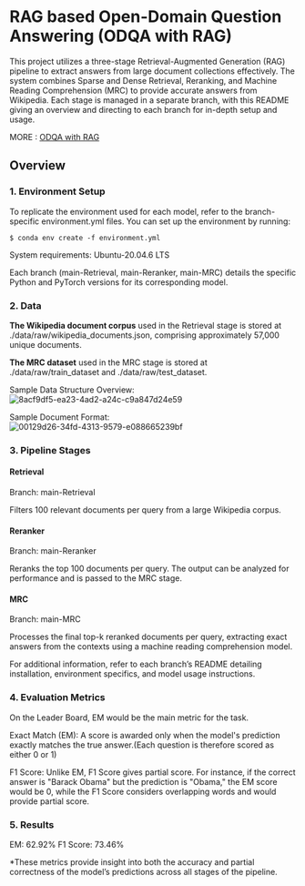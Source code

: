 # RAG based Open-Domain Question Answering (ODQA with RAG)
This project utilizes a three-stage Retrieval-Augmented Generation (RAG) pipeline to extract answers from large document collections effectively. The system combines Sparse and Dense Retrieval, Reranking, and Machine Reading Comprehension (MRC) to provide accurate answers from Wikipedia. Each stage is managed in a separate branch, with this README giving an overview and directing to each branch for in-depth setup and usage.

MORE : [ODQA with RAG](https://github.com/boostcampaitech7/level2-mrc-nlp-09/blob/main/RAG%20based%20Open-Domain%20Question%20Answering.pdf)

## Overview
### 1. Environment Setup
To replicate the environment used for each model, refer to the branch-specific environment.yml files. You can set up the environment by running:
```console
$ conda env create -f environment.yml
```

System requirements:
Ubuntu-20.04.6 LTS

Each branch (main-Retrieval, main-Reranker, main-MRC) details the specific Python and PyTorch versions for its corresponding model.


### 2. Data
**The Wikipedia document corpus** used in the Retrieval stage is stored at ./data/raw/wikipedia_documents.json, comprising approximately 57,000 unique documents.

**The MRC dataset** used in the MRC stage is stored at ./data/raw/train_dataset and ./data/raw/test_dataset.  

Sample Data Structure Overview:  
![8acf9df5-ea23-4ad2-a24c-c9a847d24e59](https://github.com/user-attachments/assets/c3a69377-34e7-49d7-828c-a93977baa42d)

Sample Document Format:  
![00129d26-34fd-4313-9579-e088665239bf](https://github.com/user-attachments/assets/a812e35d-93e6-42c8-808f-37d683337e73)


### 3. Pipeline Stages

#### Retrieval
Branch: main-Retrieval

Filters 100 relevant documents per query from a large Wikipedia corpus.

#### Reranker
Branch: main-Reranker

Reranks the top 100 documents per query. The output can be analyzed for performance and is passed to the MRC stage.

#### MRC
Branch: main-MRC

Processes the final top-k reranked documents per query, extracting exact answers from the contexts using a machine reading comprehension model.

For additional information, refer to each branch’s README detailing installation, environment specifics, and model usage instructions.

### 4. Evaluation Metrics
On the Leader Board, EM would be the main metric for the task.

Exact Match (EM): A score is awarded only when the model's prediction exactly matches the true answer.(Each question is therefore scored as either 0 or 1)

F1 Score: Unlike EM, F1 Score gives partial score. For instance, if the correct answer is "Barack Obama" but the prediction is "Obama," the EM score would be 0, while the F1 Score considers overlapping words and would provide partial score.

### 5. Results

EM: 62.92%
F1 Score: 73.46%

*These metrics provide insight into both the accuracy and partial correctness of the model’s predictions across all stages of the pipeline.
